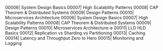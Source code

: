 00006| System Design Basics
00007| High Scalability Patterns
00008| CAP Theorem & Distributed Systems
00009| Design Patterns
00010| Microservices Architecture
00006| System Design Basics
00007| High Scalability Patterns
00008| CAP Theorem & Distributed Systems
00009| Design Patterns
00010| Microservices Architecture-e 00011| LLD HLD Basics
00012| Replication vs Sharding vs Partitioning
00013| Caching
00014| Latency and Throughput Zero to Hero
00015| Monitoring and Logging

